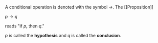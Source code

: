 A conditional operation is denoted with the symbol →. The [[Proposition]] 

$p→q$ 

reads "if $p$, then $q$."

$p$ is called the **hypothesis** and $q$ is called the **conclusion**. 
